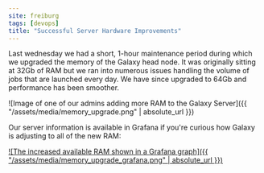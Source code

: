 ```yaml
---
site: freiburg
tags: [devops]
title: "Successful Server Hardware Improvements"
---
```


Last wednesday we had a short, 1-hour maintenance period during which we
upgraded the memory of the Galaxy head node. It was originally sitting at 32Gb
of RAM but we ran into numerous issues handling the volume of jobs that are
launched every day. We have since upgraded to 64Gb and performance has been
smoother.

![Image of one of our admins adding more RAM to the Galaxy Server]({{ "/assets/media/memory_upgrade.png" | absolute_url  }})

Our server information is available in Grafana if you're curious how Galaxy is adjusting to all of the new RAM:

[![The increased available RAM shown in a Grafana graph]({{ "/assets/media/memory_upgrade_grafana.png" | absolute_url  }})](https://stats.usegalaxy.eu/dashboard/db/galaxy-node-detail?orgId=1&from=now-3h&to=now)
